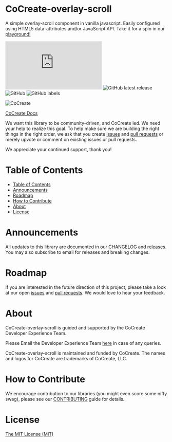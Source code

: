 # CoCreate-overlay-scroll
A simple overlay-scroll component in vanilla javascript. Easily configured using HTML5 data-attributes and/or JavaScript API. Take it for a spin in our [playground!](https://cocreate.app/docs/overlay-scroll)

![GitHub file size in bytes](https://img.shields.io/github/size/CoCreate-app/CoCreate-overlay-scroll/dist/CoCreate-overlay-scroll.min.js?label=minified%20size&style=for-the-badge) 
![GitHub latest release](https://img.shields.io/github/v/release/CoCreate-app/CoCreate-overlay-scroll?style=for-the-badge)
![GitHub](https://img.shields.io/github/license/CoCreate-app/CoCreate-overlay-scroll?style=for-the-badge) 
![GitHub labels](https://img.shields.io/github/labels/CoCreate-app/CoCreate-overlay-scroll/help%20wanted?style=for-the-badge)

![CoCreate](https://cdn.cocreate.app/logo.png)

[CoCreate Docs](https://cocreate.app/docs/overlay-scroll)


We want this library to be community-driven, and CoCreate led. We need your help to realize this goal. To help make sure we are building the right things in the right order, we ask that you create [issues](https://github.com/CoCreate-app/Realtime_Admin_CRM_and_CMS/issues) and [pull requests](https://github.com/CoCreate-app/Realtime_Admin_CRM_and_CMS/pulls) or merely upvote or comment on existing issues or pull requests.

We appreciate your continued support, thank you!

# Table of Contents

- [Table of Contents](#table-of-contents)
- [Announcements](#announcements)
- [Roadmap](#roadmap)
- [How to Contribute](#how-to-contribute)
- [About](#about)
- [License](#license)

<a name="announcements"></a>
# Announcements

All updates to this library are documented in our [CHANGELOG](https://github.com/CoCreate-app/CoCreate-overlay-scroll/blob/master/CHANGELOG.md) and [releases](https://github.com/CoCreate-app/CoCreate-overlay-scroll/releases). You may also subscribe to email for releases and breaking changes. 

<a name="roadmap"></a>
# Roadmap

If you are interested in the future direction of this project, please take a look at our open [issues](https://github.com/CoCreate-app/CoCreate-overlay-scroll/issues) and [pull requests](https://github.com/CoCreate-app/CoCreate-overlay-scroll/pulls). We would love to hear your feedback.


<a name="about"></a>
# About

CoCreate-overlay-scroll is guided and supported by the CoCreate Developer Experience Team.

Please Email the Developer Experience Team [here](mailto:develop@cocreate.app) in case of any queries.

CoCreate-overlay-scroll is maintained and funded by CoCreate. The names and logos for CoCreate are trademarks of CoCreate, LLC.

<a name="contribute"></a>
# How to Contribute

We encourage contribution to our libraries (you might even score some nifty swag), please see our [CONTRIBUTING](https://github.com/CoCreate-app/CoCreate-overlay-scroll/blob/master/CONTRIBUTING.md) guide for details.

# License
[The MIT License (MIT)](https://github.com/CoCreate-app/CoCreate-overlay-scroll/blob/master/LICENSE)

